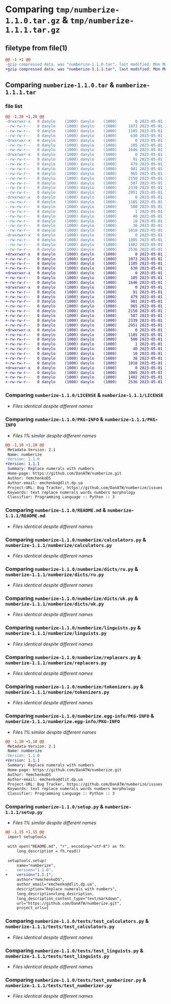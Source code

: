 # Comparing `tmp/numberize-1.1.0.tar.gz` & `tmp/numberize-1.1.1.tar.gz`

## filetype from file(1)

```diff
@@ -1 +1 @@
-gzip compressed data, was "numberize-1.1.0.tar", last modified: Mon May  1 12:56:31 2023, max compression
+gzip compressed data, was "numberize-1.1.1.tar", last modified: Mon May  1 13:03:33 2023, max compression
```

## Comparing `numberize-1.1.0.tar` & `numberize-1.1.1.tar`

### file list

```diff
@@ -1,28 +1,28 @@
-drwxrwxr-x   0 danylo    (1000) danylo    (1000)        0 2023-05-01 12:56:31.793541 numberize-1.1.0/
--rw-rw-r--   0 danylo    (1000) danylo    (1000)     1073 2023-05-01 11:12:42.000000 numberize-1.1.0/LICENSE
--rw-rw-r--   0 danylo    (1000) danylo    (1000)     1185 2023-05-01 12:56:31.793541 numberize-1.1.0/PKG-INFO
--rw-rw-r--   0 danylo    (1000) danylo    (1000)      630 2023-05-01 11:12:42.000000 numberize-1.1.0/README.md
-drwxrwxr-x   0 danylo    (1000) danylo    (1000)        0 2023-05-01 12:56:31.789540 numberize-1.1.0/numberize/
--rw-rw-r--   0 danylo    (1000) danylo    (1000)      105 2023-05-01 11:12:42.000000 numberize-1.1.0/numberize/__init__.py
--rw-rw-r--   0 danylo    (1000) danylo    (1000)     1646 2023-05-01 11:12:42.000000 numberize-1.1.0/numberize/calculators.py
-drwxrwxr-x   0 danylo    (1000) danylo    (1000)        0 2023-05-01 12:56:31.793541 numberize-1.1.0/numberize/dicts/
--rw-rw-r--   0 danylo    (1000) danylo    (1000)       91 2023-05-01 11:12:42.000000 numberize-1.1.0/numberize/dicts/__init__.py
--rw-rw-r--   0 danylo    (1000) danylo    (1000)      479 2023-05-01 11:51:54.000000 numberize-1.1.0/numberize/dicts/en.py
--rw-rw-r--   0 danylo    (1000) danylo    (1000)      981 2023-05-01 11:51:54.000000 numberize-1.1.0/numberize/dicts/ru.py
--rw-rw-r--   0 danylo    (1000) danylo    (1000)      965 2023-05-01 11:51:54.000000 numberize-1.1.0/numberize/dicts/uk.py
--rw-rw-r--   0 danylo    (1000) danylo    (1000)     2150 2023-05-01 12:51:11.000000 numberize-1.1.0/numberize/linguists.py
--rw-rw-r--   0 danylo    (1000) danylo    (1000)      507 2023-05-01 11:12:42.000000 numberize-1.1.0/numberize/numberizer.py
--rw-rw-r--   0 danylo    (1000) danylo    (1000)     2339 2023-05-01 12:51:13.000000 numberize-1.1.0/numberize/replacers.py
--rw-rw-r--   0 danylo    (1000) danylo    (1000)     2951 2023-05-01 11:12:42.000000 numberize-1.1.0/numberize/tokenizers.py
-drwxrwxr-x   0 danylo    (1000) danylo    (1000)        0 2023-05-01 12:56:31.789540 numberize-1.1.0/numberize.egg-info/
--rw-rw-r--   0 danylo    (1000) danylo    (1000)     1185 2023-05-01 12:56:31.000000 numberize-1.1.0/numberize.egg-info/PKG-INFO
--rw-rw-r--   0 danylo    (1000) danylo    (1000)      500 2023-05-01 12:56:31.000000 numberize-1.1.0/numberize.egg-info/SOURCES.txt
--rw-rw-r--   0 danylo    (1000) danylo    (1000)        1 2023-05-01 12:56:31.000000 numberize-1.1.0/numberize.egg-info/dependency_links.txt
--rw-rw-r--   0 danylo    (1000) danylo    (1000)       40 2023-05-01 12:56:31.000000 numberize-1.1.0/numberize.egg-info/requires.txt
--rw-rw-r--   0 danylo    (1000) danylo    (1000)       10 2023-05-01 12:56:31.000000 numberize-1.1.0/numberize.egg-info/top_level.txt
--rw-rw-r--   0 danylo    (1000) danylo    (1000)       38 2023-05-01 12:56:31.793541 numberize-1.1.0/setup.cfg
--rw-rw-r--   0 danylo    (1000) danylo    (1000)     1018 2023-05-01 12:56:23.000000 numberize-1.1.0/setup.py
-drwxrwxr-x   0 danylo    (1000) danylo    (1000)        0 2023-05-01 12:56:31.793541 numberize-1.1.0/tests/
--rw-rw-r--   0 danylo    (1000) danylo    (1000)     1005 2023-05-01 11:12:42.000000 numberize-1.1.0/tests/test_calculators.py
--rw-rw-r--   0 danylo    (1000) danylo    (1000)     1482 2023-05-01 12:54:45.000000 numberize-1.1.0/tests/test_linguists.py
--rw-rw-r--   0 danylo    (1000) danylo    (1000)     2536 2023-05-01 11:12:42.000000 numberize-1.1.0/tests/test_numberizer.py
+drwxrwxr-x   0 danylo    (1000) danylo    (1000)        0 2023-05-01 13:03:33.675917 numberize-1.1.1/
+-rw-rw-r--   0 danylo    (1000) danylo    (1000)     1073 2023-05-01 11:12:42.000000 numberize-1.1.1/LICENSE
+-rw-rw-r--   0 danylo    (1000) danylo    (1000)     1185 2023-05-01 13:03:33.675917 numberize-1.1.1/PKG-INFO
+-rw-rw-r--   0 danylo    (1000) danylo    (1000)      630 2023-05-01 11:12:42.000000 numberize-1.1.1/README.md
+drwxrwxr-x   0 danylo    (1000) danylo    (1000)        0 2023-05-01 13:03:33.675917 numberize-1.1.1/numberize/
+-rw-rw-r--   0 danylo    (1000) danylo    (1000)      105 2023-05-01 11:12:42.000000 numberize-1.1.1/numberize/__init__.py
+-rw-rw-r--   0 danylo    (1000) danylo    (1000)     1646 2023-05-01 11:12:42.000000 numberize-1.1.1/numberize/calculators.py
+drwxrwxr-x   0 danylo    (1000) danylo    (1000)        0 2023-05-01 13:03:33.675917 numberize-1.1.1/numberize/dicts/
+-rw-rw-r--   0 danylo    (1000) danylo    (1000)       91 2023-05-01 11:12:42.000000 numberize-1.1.1/numberize/dicts/__init__.py
+-rw-rw-r--   0 danylo    (1000) danylo    (1000)      479 2023-05-01 11:51:54.000000 numberize-1.1.1/numberize/dicts/en.py
+-rw-rw-r--   0 danylo    (1000) danylo    (1000)      981 2023-05-01 11:51:54.000000 numberize-1.1.1/numberize/dicts/ru.py
+-rw-rw-r--   0 danylo    (1000) danylo    (1000)      965 2023-05-01 11:51:54.000000 numberize-1.1.1/numberize/dicts/uk.py
+-rw-rw-r--   0 danylo    (1000) danylo    (1000)     2150 2023-05-01 12:51:11.000000 numberize-1.1.1/numberize/linguists.py
+-rw-rw-r--   0 danylo    (1000) danylo    (1000)      507 2023-05-01 11:12:42.000000 numberize-1.1.1/numberize/numberizer.py
+-rw-rw-r--   0 danylo    (1000) danylo    (1000)     2339 2023-05-01 12:51:13.000000 numberize-1.1.1/numberize/replacers.py
+-rw-rw-r--   0 danylo    (1000) danylo    (1000)     2951 2023-05-01 11:12:42.000000 numberize-1.1.1/numberize/tokenizers.py
+drwxrwxr-x   0 danylo    (1000) danylo    (1000)        0 2023-05-01 13:03:33.675917 numberize-1.1.1/numberize.egg-info/
+-rw-rw-r--   0 danylo    (1000) danylo    (1000)     1185 2023-05-01 13:03:33.000000 numberize-1.1.1/numberize.egg-info/PKG-INFO
+-rw-rw-r--   0 danylo    (1000) danylo    (1000)      500 2023-05-01 13:03:33.000000 numberize-1.1.1/numberize.egg-info/SOURCES.txt
+-rw-rw-r--   0 danylo    (1000) danylo    (1000)        1 2023-05-01 13:03:33.000000 numberize-1.1.1/numberize.egg-info/dependency_links.txt
+-rw-rw-r--   0 danylo    (1000) danylo    (1000)       40 2023-05-01 13:03:33.000000 numberize-1.1.1/numberize.egg-info/requires.txt
+-rw-rw-r--   0 danylo    (1000) danylo    (1000)       10 2023-05-01 13:03:33.000000 numberize-1.1.1/numberize.egg-info/top_level.txt
+-rw-rw-r--   0 danylo    (1000) danylo    (1000)       38 2023-05-01 13:03:33.675917 numberize-1.1.1/setup.cfg
+-rw-rw-r--   0 danylo    (1000) danylo    (1000)     1018 2023-05-01 13:03:19.000000 numberize-1.1.1/setup.py
+drwxrwxr-x   0 danylo    (1000) danylo    (1000)        0 2023-05-01 13:03:33.675917 numberize-1.1.1/tests/
+-rw-rw-r--   0 danylo    (1000) danylo    (1000)     1005 2023-05-01 11:12:42.000000 numberize-1.1.1/tests/test_calculators.py
+-rw-rw-r--   0 danylo    (1000) danylo    (1000)     1482 2023-05-01 12:54:45.000000 numberize-1.1.1/tests/test_linguists.py
+-rw-rw-r--   0 danylo    (1000) danylo    (1000)     2536 2023-05-01 11:12:42.000000 numberize-1.1.1/tests/test_numberizer.py
```

### Comparing `numberize-1.1.0/LICENSE` & `numberize-1.1.1/LICENSE`

 * *Files identical despite different names*

### Comparing `numberize-1.1.0/PKG-INFO` & `numberize-1.1.1/PKG-INFO`

 * *Files 1% similar despite different names*

```diff
@@ -1,10 +1,10 @@
 Metadata-Version: 2.1
 Name: numberize
-Version: 1.1.0
+Version: 1.1.1
 Summary: Replace numerals with numbers
 Home-page: https://github.com/DanATW/numberize.git
 Author: YemchenkoDS
 Author-email: emchenko@dlit.dp.ua
 Project-URL: Bug Tracker, https://github.com/DanATW/numberize/issues
 Keywords: text replace numerals words numbers morphology
 Classifier: Programming Language :: Python :: 3
```

### Comparing `numberize-1.1.0/README.md` & `numberize-1.1.1/README.md`

 * *Files identical despite different names*

### Comparing `numberize-1.1.0/numberize/calculators.py` & `numberize-1.1.1/numberize/calculators.py`

 * *Files identical despite different names*

### Comparing `numberize-1.1.0/numberize/dicts/ru.py` & `numberize-1.1.1/numberize/dicts/ru.py`

 * *Files identical despite different names*

### Comparing `numberize-1.1.0/numberize/dicts/uk.py` & `numberize-1.1.1/numberize/dicts/uk.py`

 * *Files identical despite different names*

### Comparing `numberize-1.1.0/numberize/linguists.py` & `numberize-1.1.1/numberize/linguists.py`

 * *Files identical despite different names*

### Comparing `numberize-1.1.0/numberize/replacers.py` & `numberize-1.1.1/numberize/replacers.py`

 * *Files identical despite different names*

### Comparing `numberize-1.1.0/numberize/tokenizers.py` & `numberize-1.1.1/numberize/tokenizers.py`

 * *Files identical despite different names*

### Comparing `numberize-1.1.0/numberize.egg-info/PKG-INFO` & `numberize-1.1.1/numberize.egg-info/PKG-INFO`

 * *Files 1% similar despite different names*

```diff
@@ -1,10 +1,10 @@
 Metadata-Version: 2.1
 Name: numberize
-Version: 1.1.0
+Version: 1.1.1
 Summary: Replace numerals with numbers
 Home-page: https://github.com/DanATW/numberize.git
 Author: YemchenkoDS
 Author-email: emchenko@dlit.dp.ua
 Project-URL: Bug Tracker, https://github.com/DanATW/numberize/issues
 Keywords: text replace numerals words numbers morphology
 Classifier: Programming Language :: Python :: 3
```

### Comparing `numberize-1.1.0/setup.py` & `numberize-1.1.1/setup.py`

 * *Files 1% similar despite different names*

```diff
@@ -1,15 +1,15 @@
 import setuptools
 
 with open("README.md", "r", encoding="utf-8") as fh:
     long_description = fh.read()
 
 setuptools.setup(
     name="numberize",
-    version="1.1.0",
+    version="1.1.1",
     author="YemchenkoDS",
     author_email="emchenko@dlit.dp.ua",
     description="Replace numerals with numbers",
     long_description=long_description,
     long_description_content_type="text/markdown",
     url="https://github.com/DanATW/numberize.git",
     project_urls={
```

### Comparing `numberize-1.1.0/tests/test_calculators.py` & `numberize-1.1.1/tests/test_calculators.py`

 * *Files identical despite different names*

### Comparing `numberize-1.1.0/tests/test_linguists.py` & `numberize-1.1.1/tests/test_linguists.py`

 * *Files identical despite different names*

### Comparing `numberize-1.1.0/tests/test_numberizer.py` & `numberize-1.1.1/tests/test_numberizer.py`

 * *Files identical despite different names*

